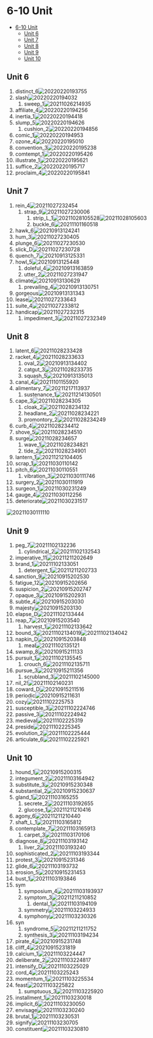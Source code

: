 # 6-10 Unit

- [6-10 Unit](#6-10-unit)
  - [Unit 6](#unit-6)
  - [Unit 7](#unit-7)
  - [Unit 8](#unit-8)
  - [Unit 9](#unit-9)
  - [Unit 10](#unit-10)

## Unit 6

1. distinct_6![20220220193755](https://raw.githubusercontent.com/Logible/Image/main/note_image/20220220193755.png)
2. slash![20220220194032](https://raw.githubusercontent.com/Logible/Image/main/note_image/20220220194032.png)
   1. sweep_1![20211026214935](https://raw.githubusercontent.com/Logible/Image/main/note_image/20211026214935.png)
3. affiliate_4![20220220194256](https://raw.githubusercontent.com/Logible/Image/main/note_image/20220220194256.png)
4. inertia_1![20220220194418](https://raw.githubusercontent.com/Logible/Image/main/note_image/20220220194418.png)
5. slump_5![20220220194626](https://raw.githubusercontent.com/Logible/Image/main/note_image/20220220194626.png)
    1. cushion_2![20220220194856](https://raw.githubusercontent.com/Logible/Image/main/note_image/20220220194856.png)
6. comic_1![20220220194953](https://raw.githubusercontent.com/Logible/Image/main/note_image/20220220194953.png)
7. ozone_4![20220220195010](https://raw.githubusercontent.com/Logible/Image/main/note_image/20220220195010.png)
8. convention_3![20220220195238](https://raw.githubusercontent.com/Logible/Image/main/note_image/20220220195238.png)
9. comtempt_1![20220220195426](https://raw.githubusercontent.com/Logible/Image/main/note_image/20220220195426.png)
10. illustrate_1![20220220195621](https://raw.githubusercontent.com/Logible/Image/main/note_image/20220220195621.png)
11. suffice_2![20220220195717](https://raw.githubusercontent.com/Logible/Image/main/note_image/20220220195717.png)
12. proclaim_4![20220220195841](https://raw.githubusercontent.com/Logible/Image/main/note_image/20220220195841.png)

## Unit 7

1. rein_4![20211027232454](https://raw.githubusercontent.com/Logible/Image/main/note_image/20211027232454.png)
   1. strap_9![20211027230006](https://raw.githubusercontent.com/Logible/Image/main/note_image/20211027230006.png)
      1. strip_L_1![20211028105528](https://raw.githubusercontent.com/Logible/Image/main/note_image/20211028105528.png)![20211028105603](https://raw.githubusercontent.com/Logible/Image/main/note_image/20211028105603.png)
      2. buckle_6![20211101160518](https://raw.githubusercontent.com/Logible/Image/main/note_image/20211101160518.png)
2. hawk_6![20210913124241](https://raw.githubusercontent.com/Logible/Image/main/note_image/20210913124241.png)
3. hum_3![20211027230405](https://raw.githubusercontent.com/Logible/Image/main/note_image/20211027230405.png)
4. plunge_6![20211027230530](https://raw.githubusercontent.com/Logible/Image/main/note_image/20211027230530.png)
5. slick_D![20211027230728](https://raw.githubusercontent.com/Logible/Image/main/note_image/20211027230728.png)
6. quench_7![20210913125331](https://raw.githubusercontent.com/Logible/Image/main/note_image/20210913125331.png)
7. howl_5![20210913125448](https://raw.githubusercontent.com/Logible/Image/main/note_image/20210913125448.png)
    1. doleful_4![20210913163859](https://raw.githubusercontent.com/Logible/Image/main/note_image/20210913163859.png)
    2. utter_2![20211027231947](https://raw.githubusercontent.com/Logible/Image/main/note_image/20211027231947.png)
8. climate![20210913130629](https://raw.githubusercontent.com/Logible/Image/main/note_image/20210913130629.png)
    1. prevailing_4![20210913130751](https://raw.githubusercontent.com/Logible/Image/main/note_image/20210913130751.png)
9. gorgeous![20210913131343](https://raw.githubusercontent.com/Logible/Image/main/note_image/20210913131343.png)
10. lease![20211027233643](https://raw.githubusercontent.com/Logible/Image/main/note_image/20211027233643.png)
11. suite_4![20211027233812](https://raw.githubusercontent.com/Logible/Image/main/note_image/20211027233812.png)
12. handicap![20211027232315](https://raw.githubusercontent.com/Logible/Image/main/note_image/20211027232315.png)
    1. impediment_3![20211027232349](https://raw.githubusercontent.com/Logible/Image/main/note_image/20211027232349.png)

## Unit 8

1. latent_6![20211028233428](https://raw.githubusercontent.com/Logible/Image/main/note_image/20211028233428.png)
2. racket_4![20211028233633](https://raw.githubusercontent.com/Logible/Image/main/note_image/20211028233633.png)
   1. oval_2![20210913134402](https://raw.githubusercontent.com/Logible/Image/main/note_image/20210913134402.png)
   2. catgut_3![20211028233735](https://raw.githubusercontent.com/Logible/Image/main/note_image/20211028233735.png)
   3. squash_5![20210913135013](https://raw.githubusercontent.com/Logible/Image/main/note_image/20210913135013.png)
3. canal_4![20211101155920](https://raw.githubusercontent.com/Logible/Image/main/note_image/20211101155920.png)
4. alimentary_7![20211217113937](https://raw.githubusercontent.com/Logible/Image/main/note_image/20211217113937.png)
   1. sustenance_1![20211214130501](https://raw.githubusercontent.com/Logible/Image/main/note_image/20211214130501.png)
5. cape_3![20211028234305](https://raw.githubusercontent.com/Logible/Image/main/note_image/20211028234305.png)
   1. cloak_2![20211028234132](https://raw.githubusercontent.com/Logible/Image/main/note_image/20211028234132.png)
   2. headlane_2![20211028234221](https://raw.githubusercontent.com/Logible/Image/main/note_image/20211028234221.png)
   3. promontory_2![20211028234249](https://raw.githubusercontent.com/Logible/Image/main/note_image/20211028234249.png)
6. curb_4![20211028234412](https://raw.githubusercontent.com/Logible/Image/main/note_image/20211028234412.png)
7. shove_5![20211028234510](https://raw.githubusercontent.com/Logible/Image/main/note_image/20211028234510.png)
8. surge![20211028234657](https://raw.githubusercontent.com/Logible/Image/main/note_image/20211028234657.png)
    1. wave_1![20211028234821](https://raw.githubusercontent.com/Logible/Image/main/note_image/20211028234821.png)
    2. tide_2![20211028234901](https://raw.githubusercontent.com/Logible/Image/main/note_image/20211028234901.png)
9. lantern_1![20211212104405](https://raw.githubusercontent.com/Logible/Image/main/note_image/20211212104405.png)
10. scrap_1![20211030110142](https://raw.githubusercontent.com/Logible/Image/main/note_image/20211030110142.png)
11. pitch_6![20211030110551](https://raw.githubusercontent.com/Logible/Image/main/note_image/20211030110551.png)
    1. vibration_3![20211030111746](https://raw.githubusercontent.com/Logible/Image/main/note_image/20211030111746.png)
12. surgery_2![20211030111919](https://raw.githubusercontent.com/Logible/Image/main/note_image/20211030111919.png)
13. surgeon_1![20211030231249](https://raw.githubusercontent.com/Logible/Image/main/note_image/20211030231249.png)
14. gauge_4![20211030112256](https://raw.githubusercontent.com/Logible/Image/main/note_image/20211030112256.png)
15. deteriorate![20211030231517](https://raw.githubusercontent.com/Logible/Image/main/note_image/20211030231517.png)

![20211030111110](https://raw.githubusercontent.com/Logible/Image/main/note_image/20211030111110.png)

## Unit 9

1. peg_7![20211102132236](https://raw.githubusercontent.com/Logible/Image/main/note_image/20211102132236.png)
   1. cylindrical_2![20211102132543](https://raw.githubusercontent.com/Logible/Image/main/note_image/20211102132543.png)
2. imperative_11![20211211202649](https://raw.githubusercontent.com/Logible/Image/main/note_image/20211211202649.png)
3. brand_1![20211102133051](https://raw.githubusercontent.com/Logible/Image/main/note_image/20211102133051.png)
   1. detergent_1![20211211202733](https://raw.githubusercontent.com/Logible/Image/main/note_image/20211211202733.png)
4. sanction_9![20210915202530](https://raw.githubusercontent.com/Logible/Image/main/note_image/20210915202530.png)
5. fatigue_12![20210915202656](https://raw.githubusercontent.com/Logible/Image/main/note_image/20210915202656.png)
6. suspicion_2![20210915202747](https://raw.githubusercontent.com/Logible/Image/main/note_image/20210915202747.png)
7. opaque_3![20210915202931](https://raw.githubusercontent.com/Logible/Image/main/note_image/20210915202931.png)
8. subtle_4![20210915203030](https://raw.githubusercontent.com/Logible/Image/main/note_image/20210915203030.png)
9. majesty![20210915203130](https://raw.githubusercontent.com/Logible/Image/main/note_image/20210915203130.png)
10. elapse_D![20211102133444](https://raw.githubusercontent.com/Logible/Image/main/note_image/20211102133444.png)
11. reap_7![20210915203540](https://raw.githubusercontent.com/Logible/Image/main/note_image/20210915203540.png)
    1. harvest_1![20211102133642](https://raw.githubusercontent.com/Logible/Image/main/note_image/20211102133642.png)
12. bound_3![20211102134019](https://raw.githubusercontent.com/Logible/Image/main/note_image/20211102134019.png)![20211102134042](https://raw.githubusercontent.com/Logible/Image/main/note_image/20211102134042.png)
13. napkin_D![20210915203848](https://raw.githubusercontent.com/Logible/Image/main/note_image/20210915203848.png)
    1. meal![20211102135121](https://raw.githubusercontent.com/Logible/Image/main/note_image/20211102135121.png)
14. swamp_8![20210915211133](https://raw.githubusercontent.com/Logible/Image/main/note_image/20210915211133.png)
15. pursuit_1![20211102135545](https://raw.githubusercontent.com/Logible/Image/main/note_image/20211102135545.png)
    1. crouch_6![20211102135711](https://raw.githubusercontent.com/Logible/Image/main/note_image/20211102135711.png)
16. pursue_3![20210915211356](https://raw.githubusercontent.com/Logible/Image/main/note_image/20210915211356.png)
    1. scrubland_3![20211102145000](https://raw.githubusercontent.com/Logible/Image/main/note_image/20211102145000.png)
17. nil_2!![20211102140231](https://raw.githubusercontent.com/Logible/Image/main/note_image/20211102140231.png)
18. coward_D![20210915211516](https://raw.githubusercontent.com/Logible/Image/main/note_image/20210915211516.png)
19. periodic![20210915211631](https://raw.githubusercontent.com/Logible/Image/main/note_image/20210915211631.png)
20. cozy![20211102225753](https://raw.githubusercontent.com/Logible/Image/main/note_image/20211102225753.png)
21. susceptible_3![20211102224746](https://raw.githubusercontent.com/Logible/Image/main/note_image/20211102224746.png)
22. passive_3![20211102224942](https://raw.githubusercontent.com/Logible/Image/main/note_image/20211102224942.png)
23. medieval![20211102225319](https://raw.githubusercontent.com/Logible/Image/main/note_image/20211102225319.png)
24. preside![20211102225345](https://raw.githubusercontent.com/Logible/Image/main/note_image/20211102225345.png)
25. evolution_2![20211102225444](https://raw.githubusercontent.com/Logible/Image/main/note_image/20211102225444.png)
26. articulate_6![20211102225921](https://raw.githubusercontent.com/Logible/Image/main/note_image/20211102225921.png)

## Unit 10

1. hound_1![20210915200315](https://raw.githubusercontent.com/Logible/Image/main/note_image/20210915200315.png)
2. integument_2![20211103164942](https://raw.githubusercontent.com/Logible/Image/main/note_image/20211103164942.png)
3. substitute_3![20210915230348](https://raw.githubusercontent.com/Logible/Image/main/note_image/20210915230348.png)
4. substantial_2![20210915230637](https://raw.githubusercontent.com/Logible/Image/main/note_image/20210915230637.png)
5. gland_1![20211103165255](https://raw.githubusercontent.com/Logible/Image/main/note_image/20211103165255.png)
   1. secrete_2![20211103192655](https://raw.githubusercontent.com/Logible/Image/main/note_image/20211103192655.png)
   2. glucose_1![20211211210416](https://raw.githubusercontent.com/Logible/Image/main/note_image/20211211210416.png)
6. agony_6![20211211210440](https://raw.githubusercontent.com/Logible/Image/main/note_image/20211211210440.png)
7. shaft_L_1![20211103165812](https://raw.githubusercontent.com/Logible/Image/main/note_image/20211103165812.png)
8. contemplate_7![20211103165913](https://raw.githubusercontent.com/Logible/Image/main/note_image/20211103165913.png)
    1. carpet_3![20211103170106](https://raw.githubusercontent.com/Logible/Image/main/note_image/20211103170106.png)
9. diagnose_8![20211103193142](https://raw.githubusercontent.com/Logible/Image/main/note_image/20211103193142.png)
    1. liver_2![20211103193240](https://raw.githubusercontent.com/Logible/Image/main/note_image/20211103193240.png)
10. sophisticated_2![20211103193344](https://raw.githubusercontent.com/Logible/Image/main/note_image/20211103193344.png)
11. protest_3![20210915231346](https://raw.githubusercontent.com/Logible/Image/main/note_image/20210915231346.png)
12. glide_6![20211103193732](https://raw.githubusercontent.com/Logible/Image/main/note_image/20211103193732.png)
13. erosion_5![20210915231453](https://raw.githubusercontent.com/Logible/Image/main/note_image/20210915231453.png)
14. bust_1![20211103193846](https://raw.githubusercontent.com/Logible/Image/main/note_image/20211103193846.png)
15. sym
    1. symposium_4![20211103193937](https://raw.githubusercontent.com/Logible/Image/main/note_image/20211103193937.png)
    2. symptom_3![20211211210852](https://raw.githubusercontent.com/Logible/Image/main/note_image/20211211210852.png)
       1. dental_1![20211103194109](https://raw.githubusercontent.com/Logible/Image/main/note_image/20211103194109.png)
    3. symmetry![20211103224933](https://raw.githubusercontent.com/Logible/Image/main/note_image/20211103224933.png)
    4. symphony![20211103230326](https://raw.githubusercontent.com/Logible/Image/main/note_image/20211103230326.png)
16. syn
    1. syndrome_5![20211211211752](https://raw.githubusercontent.com/Logible/Image/main/note_image/20211211211752.png)
    2. synthesis_3![20211103194234](https://raw.githubusercontent.com/Logible/Image/main/note_image/20211103194234.png)
17. pirate_4![20210915231748](https://raw.githubusercontent.com/Logible/Image/main/note_image/20210915231748.png)
18. cliff_4![20210915231819](https://raw.githubusercontent.com/Logible/Image/main/note_image/20210915231819.png)
19. calcium_1![20211103224447](https://raw.githubusercontent.com/Logible/Image/main/note_image/20211103224447.png)
20. deliberate_2![20211103224817](https://raw.githubusercontent.com/Logible/Image/main/note_image/20211103224817.png)
21. intensify_D![20211103225029](https://raw.githubusercontent.com/Logible/Image/main/note_image/20211103225029.png)
22. cord_4![20211103225243](https://raw.githubusercontent.com/Logible/Image/main/note_image/20211103225243.png)
23. momentum_1![20211103225534](https://raw.githubusercontent.com/Logible/Image/main/note_image/20211103225534.png)
24. feast![20211103225822](https://raw.githubusercontent.com/Logible/Image/main/note_image/20211103225822.png)
    1. sumptuous_3![20211103225920](https://raw.githubusercontent.com/Logible/Image/main/note_image/20211103225920.png)
25. installment_1![20211103230018](https://raw.githubusercontent.com/Logible/Image/main/note_image/20211103230018.png)
26. implicit_6![20211103230050](https://raw.githubusercontent.com/Logible/Image/main/note_image/20211103230050.png)
27. envisage![20211103230240](https://raw.githubusercontent.com/Logible/Image/main/note_image/20211103230240.png)
28. brutal_1![20211103230531](https://raw.githubusercontent.com/Logible/Image/main/note_image/20211103230531.png)
29. signify![20211103230705](https://raw.githubusercontent.com/Logible/Image/main/note_image/20211103230705.png)
30. constituent![20211103230810](https://raw.githubusercontent.com/Logible/Image/main/note_image/20211103230810.png)
